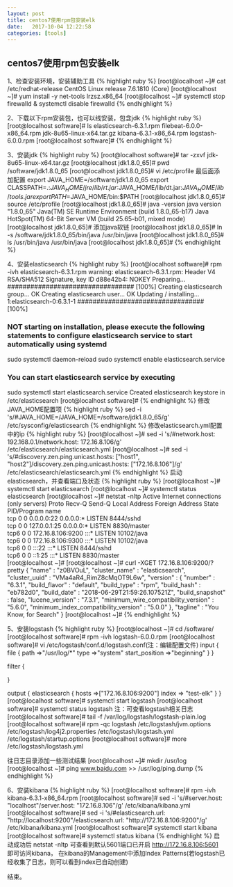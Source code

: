 ```yaml
---
layout: post
title: centos7使用rpm包安装elk
date:   2017-10-04 12:22:58
categories: [tools]
---
```


## centos7使用rpm包安装elk

1、检查安装环境，安装辅助工具
{% highlight ruby %}
[root@localhost ~]# cat /etc/redhat-release 
CentOS Linux release 7.6.1810 (Core) 
[root@localhost ~]# yum install -y net-tools lrzsz.x86_64
[root@localhost ~]# systemctl stop firewalld & systemctl disable firewalld
{% endhighlight %}

2、下载以下rpm安装包，也可以线安装，包含jdk
{% highlight ruby %}
[root@localhost software]# ls
elasticsearch-6.3.1.rpm  filebeat-6.0.0-x86_64.rpm  jdk-8u65-linux-x64.tar.gz  kibana-6.3.1-x86_64.rpm  logstash-6.0.0.rpm
[root@localhost software]# 
{% endhighlight %}

3、安装jdk
{% highlight ruby %}
[root@localhost software]# tar -zxvf jdk-8u65-linux-x64.tar.gz 
[root@localhost jdk1.8.0_65]# pwd
/software/jdk1.8.0_65
[root@localhost jdk1.8.0_65]# vi /etc/profile
最后面添加配置
export JAVA_HOME=/software/jdk1.8.0_65
export CLASSPATH=.:$JAVA_HOME/jre/lib/rt.jar:$JAVA_HOME/lib/dt.jar:$JAVA_HOME/lib/tools.jar
export PATH=$JAVA_HOME/bin:$PATH
[root@localhost jdk1.8.0_65]# source /etc/profile
[root@localhost jdk1.8.0_65]# java -version
java version "1.8.0_65"
Java(TM) SE Runtime Environment (build 1.8.0_65-b17)
Java HotSpot(TM) 64-Bit Server VM (build 25.65-b01, mixed mode)
[root@localhost jdk1.8.0_65]# 
添加java软链
[root@localhost jdk1.8.0_65]# ln -s /software/jdk1.8.0_65/bin/java /usr/bin/java
[root@localhost jdk1.8.0_65]# ls /usr/bin/java
/usr/bin/java
[root@localhost jdk1.8.0_65]#
{% endhighlight %}

4、安装elasticsearch
{% highlight ruby %}
[root@localhost software]# rpm -ivh elasticsearch-6.3.1.rpm 
warning: elasticsearch-6.3.1.rpm: Header V4 RSA/SHA512 Signature, key ID d88e42b4: NOKEY
Preparing...                          ################################# [100%]
Creating elasticsearch group... OK
Creating elasticsearch user... OK
Updating / installing...
   1:elasticsearch-0:6.3.1-1          ################################# [100%]
### NOT starting on installation, please execute the following statements to configure elasticsearch service to start automatically using systemd
 sudo systemctl daemon-reload
 sudo systemctl enable elasticsearch.service
### You can start elasticsearch service by executing
 sudo systemctl start elasticsearch.service
Created elasticsearch keystore in /etc/elasticsearch
[root@localhost software]# 
{% endhighlight %}
修改JAVA_HOME配置项
{% highlight ruby %}
sed -i 's/#JAVA_HOME=/JAVA_HOME=\/software\/jdk1.8.0_65/g' /etc/sysconfig/elasticsearch
{% endhighlight %}
修改elasticsearch.yml配置中的ip
{% highlight ruby %}
[root@localhost ~]# sed -i 's/#network.host: 192.168.0.1/network.host: 172.16.8.106/g' /etc/elasticsearch/elasticsearch.yml
[root@localhost ~]# sed -i 's/#discovery.zen.ping.unicast.hosts: \[\"host1\", \"host2\"\]/discovery.zen.ping.unicast.hosts: \[\"172.16.8.106\"\]/g' /etc/elasticsearch/elasticsearch.yml
{% endhighlight %}
启动elasticsearch，并查看端口及状态
{% highlight ruby %}
[root@localhost ~]# systemctl start elasticsearch
[root@localhost ~]# systemctl status elasticsearch
[root@localhost ~]# netstat -nltp 
Active Internet connections (only servers)
Proto Recv-Q Send-Q Local Address           Foreign Address         State       PID/Program name    
tcp        0      0 0.0.0.0:22              0.0.0.0:*               LISTEN      8444/sshd           
tcp        0      0 127.0.0.1:25            0.0.0.0:*               LISTEN      8830/master         
tcp6       0      0 172.16.8.106:9200       :::*                    LISTEN      10102/java          
tcp6       0      0 172.16.8.106:9300       :::*                    LISTEN      10102/java          
tcp6       0      0 :::22                   :::*                    LISTEN      8444/sshd           
tcp6       0      0 ::1:25                  :::*                    LISTEN      8830/master         
[root@localhost ~]# 
[root@localhost ~]# curl -XGET 172.16.8.106:9200/?pretty
{
  "name" : "z0BVOuL",
  "cluster_name" : "elasticsearch",
  "cluster_uuid" : "VMa4aR4_RimZ8cMqOT9L6w",
  "version" : {
    "number" : "6.3.1",
    "build_flavor" : "default",
    "build_type" : "rpm",
    "build_hash" : "eb782d0",
    "build_date" : "2018-06-29T21:59:26.107521Z",
    "build_snapshot" : false,
    "lucene_version" : "7.3.1",
    "minimum_wire_compatibility_version" : "5.6.0",
    "minimum_index_compatibility_version" : "5.0.0"
  },
  "tagline" : "You Know, for Search"
}
[root@localhost ~]# 
{% endhighlight %}

5、安装logstash
{% highlight ruby %}
 [root@localhost ~]# cd /software/
[root@localhost software]# rpm -ivh logstash-6.0.0.rpm 
[root@localhost software]# vi /etc/logstash/conf.d/logstash.conf(注：编辑配置文件)
input {
    file {
        path =>"/usr/log/*"
        type =>"system"
        start_position =>"beginning"
    } 
}

filter {

}

output {
    elasticsearch {
        hosts =>["172.16.8.106:9200"]
        index => "test-elk"
    }
}
[root@localhost software]# systemctl start logstash
[root@localhost software]# systemctl status logstash
注：可查看logstash相关日志
[root@localhost software]# tail -f /var/log/logstash/logstash-plain.log
[root@localhost software]# rpm -qc logstash
/etc/logstash/jvm.options
/etc/logstash/log4j2.properties
/etc/logstash/logstash.yml
/etc/logstash/startup.options
[root@localhost software]# more /etc/logstash/logstash.yml 

往日志目录添加一些测试结果
[root@localhost ~]# mkdir /usr/log
[root@localhost ~]# ping www.baidu.com >> /usr/log/ping.dump
{% endhighlight %}

6、安装kibana
{% highlight ruby %}
[root@localhost software]# rpm -ivh kibana-6.3.1-x86_64.rpm 
[root@localhost software]# sed -i 's/#server.host: \"localhost\"/server.host: \"172.16.8.106\"/g' /etc/kibana/kibana.yml
[root@localhost software]# sed -i 's/#elasticsearch.url: \"http:\/\/localhost:9200\"/elasticsearch.url: \"http:\/\/172.16.8.106:9200\"/g' /etc/kibana/kibana.yml
[root@localhost software]# systemctl start kibana
[root@localhost software]# systemctl status kibana
{% endhighlight %}
启动成功后 netstat -nltp 可查看到默认5601端口已开启
http://172.16.8.106:5601 即可访问kibana，
在kibana的Management中添加Index Patterns(若logstash已经收集了日志，则可以看到index已自动创建)

结束。
